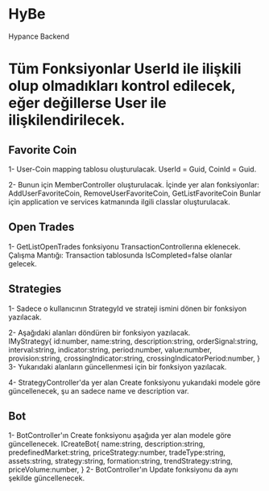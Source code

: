 # HyBe
Hypance Backend
# Tüm Fonksiyonlar UserId ile ilişkili olup olmadıkları kontrol edilecek, eğer değillerse User ile ilişkilendirilecek.
## Favorite Coin

1- User-Coin mapping tablosu oluşturulacak.
UserId = Guid, CoinId = Guid.

2- Bunun için MemberController oluşturulacak. 
İçinde yer alan fonksiyonlar: AddUserFavoriteCoin, RemoveUserFavoriteCoin, GetListFavoriteCoin
Bunlar için application ve services katmanında ilgili classlar oluşturulacak.
## Open Trades

1- GetListOpenTrades fonksiyonu TransactionControllerına eklenecek.
Çalışma Mantığı: Transaction tablosunda IsCompleted=false olanlar gelecek. 
## Strategies

1- Sadece o kullanıcının StrategyId ve strateji ismini dönen bir fonksiyon yazılacak. 

2- Aşağıdaki alanları döndüren bir fonksiyon yazılacak.  
IMyStrategy{
    id:number,
    name:string,
    description:string,
    orderSignal:string,
    interval:string,
    indicator:string,
    period:number,
    value:number,
    provision:string,
    crossingIndicator:string,
    crossingIndicatorPeriod:number,
}
3- Yukarıdaki alanların güncellenmesi için bir fonksiyon yazılacak.

4- StrategyController'da yer alan Create fonksiyonu yukarıdaki modele göre güncellenecek, şu an sadece name ve description var.
## Bot

1- BotController'ın Create fonksiyonu aşağıda yer alan modele göre güncellenecek.
ICreateBot{
    name:string,
    description:string,
    predefinedMarket:string,
    priceStrategy:number,
    tradeType:string,
    assets:string,
    strategy:string,
    formation:string,
    trendStrategy:string,
    priceVolume:number,
}
2- BotController'ın Update fonksiyonu da aynı şekilde güncellenecek.

